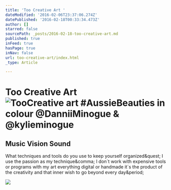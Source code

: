 ```yaml
---
title: 'Too Creative Art '
dateModified: '2016-02-06T23:37:06.274Z'
datePublished: '2016-02-18T00:33:34.473Z'
author: []
starred: false
sourcePath: _posts/2016-02-18-too-creative-art.md
published: true
inFeed: true
hasPage: true
inNav: false
url: too-creative-art/index.html
_type: Article

---
```

# Too Creative Art ![TooCreative art &num;AussieBeauties in colour &commat;DanniiMinogue & &commat;kylieminogue](https://pbs.twimg.com/media/CahSgLSW4AAOKKR.jpg:large)

<article style=""><h1>Music Vision Sound</h1><p>What techniques and tools do you use to keep yourself organized&amp;quest; I use the passion as my technique&amp;comma; I don´t work with expensive tools or programs with my art everything digital or handmade it´s the product of the creativity and that inner wish to go beyond every day&amp;period;</p><img src="http://imageprocessor.websimages.com/width/250/crop/0,0,250x430/www.mvs-musicvisionsound.com/untitled17.png" /></article>